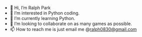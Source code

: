 - 👋 Hi, I’m Ralph Park
- 👀 I’m interested in Python coding.
- 🌱 I’m currently learning Python.
- 💞️ I’m looking to collaborate on as many games as possible.
- 📫 How to reach me is just email me @ralph0830@gmail.com

<!---
ralph0830/ralph0830 is a ✨ special ✨ repository because its `README.md` (this file) appears on your GitHub profile.
You can click the Preview link to take a look at your changes.
--->
